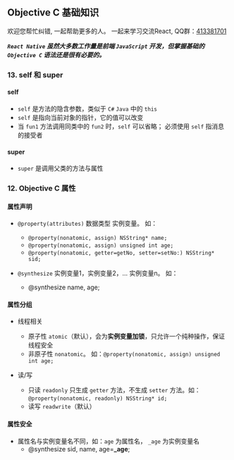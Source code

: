 ## Objective C 基础知识

欢迎您帮忙纠错, 一起帮助更多的人。 一起来学习交流React, QQ群：[413381701](http://shang.qq.com/wpa/qunwpa?idkey=3b9474dacbf35e4a9659e89399758406e510e5b8a3f81109f7d07efaadc6056d)

**_`React Native` 虽然大多数工作量是前端 `JavaScript` 开发，但掌握基础的 `Objective C` 语法还是很有必要的。_**

### 13. self 和 super
#### self
* `self` 是方法的隐含参数，类似于 `C#` `Java` 中的 `this`
* `self` 是指向当前对象的指针，它的值可以改变
* 当 `fun1` 方法调用同类中的 `fun2` 时，`self` 可以省略； 必须使用 `self` 指消息的接受者

#### super
* `super` 是调用父类的方法与属性

### 12. Objective C 属性

#### 属性声明
* `@property(attributes)` 数据类型 实例变量。 如：
    * `@property(nonatomic, assign) NSString* name;`
    * `@property(nonatomic, assign) unsigned int age;`
    * `@property(nonatomic, getter=getNo, setter=setNo:) NSString* sid;`

* `@synthesize` 实例变量1，实例变量2，... 实例变量n。 如：
    * @synthesize name, age;

#### 属性分组
* 线程相关
    * 原子性 `atomic`（默认），会为**实例变量加锁**，只允许一个纯种操作，保证线程安全
    * 非原子性 `nonatomic`。 如：`@property(nonatomic, assign) unsigned int age;`
    
* 读/写
    * 只读 `readonly` 只生成 `getter` 方法，不生成 `setter` 方法。如：`@property(nonatomic, readonly) NSString* id;`
    * 读写 `readwrite`（默认）
    
#### 属性安全
* 属性名与实例变量名不同，如：`age` 为属性名， `_age` 为实例变量名
    * @synthesize sid, name, age=**_age**;

